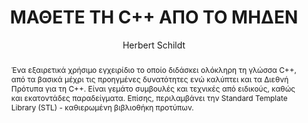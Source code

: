---
abstract: Ένα εξαιρετικά χρήσιμο εγχειρίδιο το οποίο διδάσκει ολόκληρη τη γλώσσα C++,
  από τα βασικά μέχρι τις προηγμένες δυνατότητες ενώ καλύπτει και τα Διεθνή Πρότυπα
  για τη C++. Είναι γεμάτο συμβουλές και τεχνικές από ειδικούς, καθώς και εκατοντάδες
  παραδείγματα. Επίσης, περιλαμβάνει την Standard Template Library (STL) - καθιερωμένη
  βιβλιοθήκη προτύπων.
author: Herbert Schildt
cover: https://static.eudoxus.gr/books/preview/87/cover-13787.jpg
edition: 3η
eudoxusid: '13787'
isbn: 960-209-731-0
layout: bibtex
num_pages: '660'
publisher: ΕΚΔΟΣΕΙΣ ΚΛΕΙΔΑΡΙΘΜΟΣ ΕΠΕ
ref: isbn_960_209_731_0
title: ΜΑΘΕΤΕ ΤΗ C++ ΑΠΟ ΤΟ ΜΗΔΕΝ
year: '2004'
---